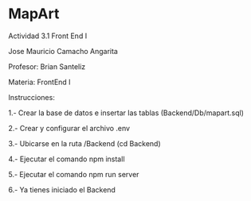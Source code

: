 # MapArt
Actividad 3.1 Front End I

Jose Mauricio Camacho Angarita

Profesor:  Brian Santeliz

Materia: FrontEnd I

Instrucciones:

1.- Crear la base de datos e insertar las tablas (Backend/Db/mapart.sql)

2.- Crear y configurar el archivo .env

3.- Ubicarse en la ruta /Backend (cd Backend)

4.- Ejecutar el comando npm install

5.- Ejecutar el comando npm run server

6.- Ya tienes iniciado el Backend
